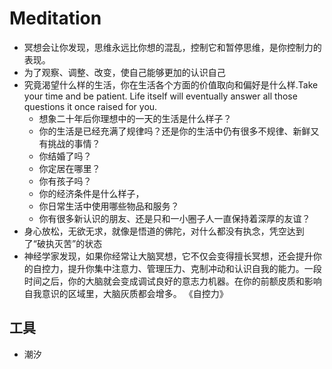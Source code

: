 # Meditation

* 冥想会让你发现，思维永远比你想的混乱，控制它和暂停思维，是你控制力的表现。
* 为了观察、调整、改变，使自己能够更加的认识自己
* 究竟渴望什么样的生活，你在生活各个方面的价值取向和偏好是什么样.Take your time and be patient. Life itself will eventually answer all those questions it once raised for you.
  - 想象二十年后你理想中的一天的生活是什么样子？
  - 你的生活是已经充满了规律吗？还是你的生活中仍有很多不规律、新鲜又有挑战的事情？
  - 你结婚了吗？
  - 你定居在哪里？
  - 你有孩子吗？
  - 你的经济条件是什么样子，
  - 你日常生活中使用哪些物品和服务？
  - 你有很多新认识的朋友、还是只和一小圈子人一直保持着深厚的友谊？
* 身心放松，无欲无求，就像是悟道的佛陀，对什么都没有执念，凭空达到了“破执灭苦”的状态
* 神经学家发现，如果你经常让大脑冥想，它不仅会变得擅长冥想，还会提升你的自控力，提升你集中注意力、管理压力、克制冲动和认识自我的能力。一段时间之后，你的大脑就会变成调试良好的意志力机器。在你的前额皮质和影响自我意识的区域里，大脑灰质都会增多。 《自控力》

## 工具

* 潮汐
